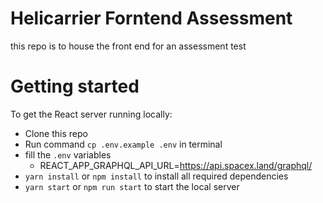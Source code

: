 # Helicarrier Forntend Assessment

this repo is to house the front end for an assessment test

# Getting started

To get the React server running locally:

- Clone this repo
- Run command `cp .env.example .env` in terminal
- fill the `.env` variables
  - REACT_APP_GRAPHQL_API_URL=https://api.spacex.land/graphql/
- `yarn install` or `npm install` to install all required dependencies
- `yarn start` or `npm run start` to start the local server
